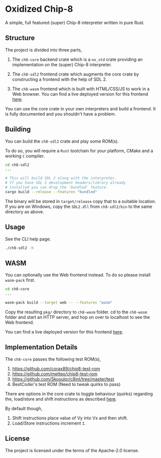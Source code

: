 # Oxidized Chip-8

A simple, full featured (super) Chip-8 interpreter written in pure Rust.

## Structure

The project is divided into three parts,

1. The `ch8-core` backend crate which is a `no_std` crate
   providing an implementation on the (super) Chip-8 interpreter.

2. The `ch8-sdl2` frontend crate which augments the core crate by constructing
   a frontend with the help of SDL 2.

3. The `ch8-wasm` frontend which is built with HTML/CSS/JS to work in a Web browser.
   You can find a live deployed version for this frontend [here](https://nightshade256.github.io/oxidized-ch8/).

You can use the core crate in your own interpreters and build a frontend. It is fully
documented and you shouldn't have a problem.

## Building

You can build the `ch8-sdl2` crate and play some ROM(s).

To do so, you will require a `Rust` toolchain for your platform, CMake and
a working `C` compiler.

```bash
cd ch8-sdl2
...

# This will build SDL 2 along with the interpreter.
# If you have SDL 2 development headers/library already
# installed you can drop the 'bundled' feature.
cargo build --release --features "bundled"
```

The binary will be stored in `target/release` copy that to a suitable location.
If you are on Windows, copy the `SDL2.dll` from `ch8-sdl2/bin` to the same directory
as above.

## Usage

See the CLI help page.

```bash
./ch8-sdl2 -h
```

## WASM

You can optionally use the Web frontend instead.
To do so please install `wasm-pack` first.

```bash
cd ch8-core
...

wasm-pack build --target web -- --features "wasm"
```

Copy the resulting `pkg/` directory to `ch8-wasm` folder.
cd to the `ch8-wasm` folder and start an HTTP server, and hop on over to localhost
to see the Web frontend.

You can find a live deployed version for this frontend [here](https://nightshade256.github.io/oxidized-ch8/). 

## Implementation Details

The `ch8-core` passes the following test ROM(s),

1. https://github.com/corax89/chip8-test-rom
2. https://github.com/metteo/chip8-test-rom
3. https://github.com/Skosulor/c8int/tree/master/test
4. BestCoder's test ROM (Need to tweak quirks to pass)

There are options in the core crate to toggle behaviour (quirks) regarding the,
load/store and shift instructions as described [here](https://chip-8.github.io/database/#options).

By default though,

1. Shift instructions place value of Vy into Vx and then shift.
2. Load/Store instructions increment `I`.

## License

The project is licensed under the terms of the Apache-2.0 license.

